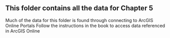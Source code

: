 ## This folder contains all the data for Chapter 5

Much of the data for this folder is found through connecting to ArcGIS Online Portals
Follow the instructions in the book to access data referenced in ArcGIS Online
